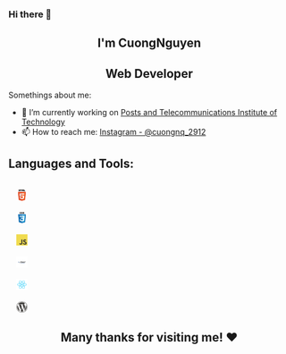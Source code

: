 ### Hi there 👋
<h2 align="center">I'm CuongNguyen</h2>
<h2 align="center">Web Developer</h2>


Somethings about me:

- 🔭 I’m currently working on [Posts and Telecommunications Institute of Technology](https://portal.ptit.edu.vn)
- 📫 How to reach me: [Instagram - @cuongnq_2912](https://www.instagram.com/cuongnq_2912)

## Languages and Tools:

<code>
  <img height="20" src="https://raw.githubusercontent.com/github/explore/80688e429a7d4ef2fca1e82350fe8e3517d3494d/topics/html/html.png">
</code>   
<code>
  <img height="20" src="https://raw.githubusercontent.com/github/explore/80688e429a7d4ef2fca1e82350fe8e3517d3494d/topics/css/css.png">
</code> 
<code>
  <img height="20" src="https://raw.githubusercontent.com/github/explore/80688e429a7d4ef2fca1e82350fe8e3517d3494d/topics/javascript/javascript.png">
</code> 
<code>
  <img height="20" src="https://raw.githubusercontent.com/github/explore/80688e429a7d4ef2fca1e82350fe8e3517d3494d/topics/jquery/jquery.png">
</code>   
<code>
  <img height="20" src="https://raw.githubusercontent.com/github/explore/80688e429a7d4ef2fca1e82350fe8e3517d3494d/topics/react/react.png">
</code>   
<code>
  <img height="20" src="https://raw.githubusercontent.com/github/explore/80688e429a7d4ef2fca1e82350fe8e3517d3494d/topics/wordpress/wordpress.png">
</code>   

<h2 align="center">Many thanks for visiting me! ❤️</h2> 
